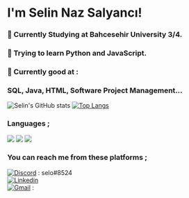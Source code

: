# I'm Selin Naz Salyancı!

### :construction_worker: Currently Studying at Bahcesehir University 3/4.
### :orange_book: Trying to learn Python and JavaScript.
### 🙂 Currently good at : 
### SQL, Java, HTML, Software Project Management...

![Selin's GitHub stats](https://github-readme-stats.vercel.app/api?username=selinnazsalyanci&show_icons=true&theme=synthwave)
[![Top Langs](https://github-readme-stats.vercel.app/api/top-langs/?username=selinnazsalyanci&layout=compact)](https://github.com/selinnazsalyanci/github-readme-stats)

### Languages ;
[![](https://img.shields.io/badge/HTML5-E34F26?style=for-the-badge&logo=html5&logoColor=white)]()
[![](https://img.shields.io/badge/CSS3-1572B6?style=for-the-badge&logo=css3&logoColor=white)]()
[![](https://img.shields.io/badge/JavaScript-F7DF1E?style=for-the-badge&logo=javascript&logoColor=black)]()
### You can reach me from these platforms ;
[![Discord](https://img.shields.io/badge/Discord-7289DA?style=for-the-badge&logo=discord&logoColor=white)]() : selo#8524
<br>
[![Linkedin](https://img.shields.io/badge/LinkedIn-0077B5?style=for-the-badge&logo=linkedin&logoColor=white)](https://www.linkedin.com/in/selin-naz-salyanc%C4%B1-3957191b5/)
<br>
[![Gmail](https://img.shields.io/badge/Gmail-D14836?style=for-the-badge&logo=gmail&logoColor=white)]() : 
